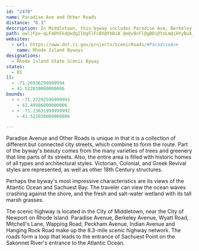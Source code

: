 ```yaml
---
id: "2470"
name: Paradise Ave and Other Roads
distance: "8.3"
description: In Middletown, this byway includes Paradise Ave, Berkeley Ave, Wyatt Road, Mitchell's Lane, Wapping Road, Peckham Ave., Indian Ave. and Hanging Rock Road.
path: uwl|Fpx~qLFmDhFkd@x@gIlUgFlFcBh@YbBiA`@e@vBsFl@gBDi@YoLm@iHYyBuA_G[gA{AsC{CeFqEuGuAaA[Mp@sDx@{EvAgI`FcYdAmFpAmI~a@dRlDxBl@j@bDhEdA|@lIlDhAJpFQrAR~VdKnIzDdB`BlAhBnCbGrAjDb@`BH`BYb]RdBd@lAZj@pCrC~@rBn@x@r@j@vE|BbHdChCpA|@dAd@bATnAb@`Fe@vUDbE[dAi@jAi@p@s@ZaEGs]?qi@nGaDX{Ov@gLrAmAD_AE{GwAsF[cHSgC@cCXeAd@wb@hXu@TmAgU
websites:
  - url: https://www.dot.ri.gov/projects/ScenicRoads/#ParadiseAve
    name: Rhode Island Byways
designations:
  - Rhode Island State Scenic Byway
states:
  - RI
ll:
  - -71.26936299999994
  - 41.522030000000086
bounds:
  - - -71.27292599999993
    - 41.48986800000006
  - - -71.23631999999992
    - 41.522030000000086

---
```


Paradise Avenue and Other Roads is unique in that it is a collection of different but connected city streets, which combine to form the route.  Part of the byway's beauty comes from the many varieties of trees and greenery that line parts of its streets.  Also, the entire area is filled with historic homes of all types and architectural styles. Victorian, Colonial, and Greek Revival styles are represented, as well as other 18th Century structures.  

Perhaps the byway's most impressive characteristics are its views of the Atlantic Ocean and Sachuest Bay.  The traveler can view the ocean waves crashing against the shore, and the fresh and salt-water wetland with its tall marsh grasses.

The scenic highway is located in the City of Middletown, near the City of Newport on Rhode Island.  Paradise Avenue, Berkeley Avenue, Wyatt Road, Mitchell's Lane, Wapping Road, Peckham Avenue, Indian Avenue and Hanging Rock Road make up the 8.3-mile scenic highway network.  The roads form a loop that leads to the entrance of Sachuest Point on the Sakonnet River's entrance to the Atlantic Ocean.  
